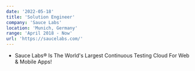 ```yaml
---
date: '2022-05-18'
title: 'Solution Engineer'
company: 'Sauce Labs'
location: 'Munich, Germany'
range: 'April 2018 - Now'
url: 'https://saucelabs.com/'
---
```


- Sauce Labs® Is The World's Largest Continuous Testing Cloud For Web & Mobile Apps!
